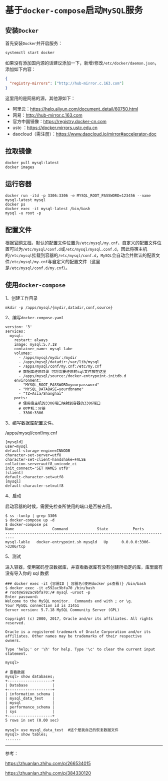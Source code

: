 # 基于`docker-compose`启动`MySQL`服务

## 安装`Docker`

首先安装`Docker`并开启服务：

```bash
systemctl start docker
```

如果没有添加国内源的话建议添加一下，新增/修改`/etc/docker/daemon.json`，添加如下内容：

```json
{
  "registry-mirrors": ["http://hub-mirror.c.163.com"]
}
```

这里用的是网易的源，其他源如下：

- 阿里云：https://help.aliyun.com/document_detail/60750.html
- 网易：http://hub-mirror.c.163.com
- 官方中国镜像：https://registry.docker-cn.com
- ustc ：https://docker.mirrors.ustc.edu.cn
- daocloud（需注册）：https://www.daocloud.io/mirror#accelerator-doc

## 拉取镜像

```shell
docker pull mysql:latest
docker images
```

## 运行容器

```shell
docker run -itd -p 3306:3306 -e MYSQL_ROOT_PASSWORD=123456 --name mysql-latest mysql
docker ps
docker exec -it mysql-latest /bin/bash
mysql -u root -p
```

## 配置文件

根据[官网文档](https://hub.docker.com/_/mysql)，默认的配置文件位置为`/etc/mysql/my.cnf`，自定义的配置文件位置可以为`/etc/mysql/conf.d`或`/etc/mysql/mysql.conf.d`，因此将宿主机的`/etc/mysql`挂载到容器的`/etc/mysql/conf.d`，`MySQL`会自动合并默认的配置文件`/etc/mysql/my.cnf`与自定义的配置文件（这里是`/etc/mysql/conf.d/my.cnf`）。

## 使用`docker-compose`

1、创建工作目录

```text
mkdir -p /apps/mysql/{mydir,datadir,conf,source}
```

2、编写`docker-compose.yaml`

```text
version: '3'
services:
  mysql:
    restart: always
    image: mysql:5.7.18
    container_name: mysql-labe
    volumes:
      - /apps/mysql/mydir:/mydir
      - /apps/mysql/datadir:/var/lib/mysql
      - /apps/mysql/conf/my.cnf:/etc/my.cnf
      # 数据库还原目录 可将需要还原的sql文件放在这里
      - /apps/mysql/source:/docker-entrypoint-initdb.d
    environment:
      - "MYSQL_ROOT_PASSWORD=yourpassword"
      - "MYSQL_DATABASE=yourdbname"
      - "TZ=Asia/Shanghai"
    ports:
      # 使用宿主机的3306端口映射到容器的3306端口
      # 宿主机：容器
      - 3306:3306
```

3、编写数据库配置文件。

/apps/mysql/conf/my.cnf

```text
[mysqld]
user=mysql
default-storage-engine=INNODB
character-set-server=utf8
character-set-client-handshake=FALSE
collation-server=utf8_unicode_ci
init_connect='SET NAMES utf8'
[client]
default-character-set=utf8
[mysql]
default-character-set=utf8
```

4、启动

启动容器的时候，需要先检查所使用的端口是否被占用。

```text
$ ss -tunlp | grep 3306
$ docker-compose up -d
$ docker-compose ps
Name                 Command             State           Ports
--------------------------------------------------------------------------
mysql-lable   docker-entrypoint.sh mysqld   Up      0.0.0.0:3306->3306/tcp
```

5、测试

进入容器，使用密码登录数据库，并查看数据库有没有创建所指定的库，库里面有没有导入你的 sql 数据

```text
### docker exec -it {容器ID | 容器名(使用docker ps查看)} /bin/bash
$ docker exec -it e592ac9bfa70 /bin/bash
# root@e592ac9bfa70:/# mysql -uroot -p
Enter password:
Welcome to the MySQL monitor.  Commands end with ; or \g.
Your MySQL connection id is 31451
Server version: 5.7.18 MySQL Community Server (GPL)

Copyright (c) 2000, 2017, Oracle and/or its affiliates. All rights reserved.

Oracle is a registered trademark of Oracle Corporation and/or its
affiliates. Other names may be trademarks of their respective
owners.

Type 'help;' or '\h' for help. Type '\c' to clear the current input statement.

mysql>

# 查看数据
mysql> show databases;
+--------------------+
| Database           |
+--------------------+
| information_schema |
| mysql_data_test    |
| mysql              |
| performance_schema |
| sys                |
+--------------------+
5 rows in set (0.00 sec)

mysql> use mysql_data_test  #这个是我自己的恢复数据文件
mysql> show tables;
.......
```

---

参考：

https://zhuanlan.zhihu.com/p/266534015

https://zhuanlan.zhihu.com/p/384330120
